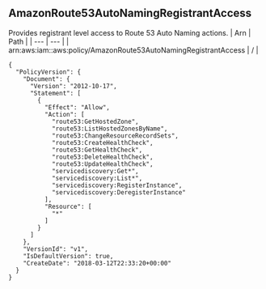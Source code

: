 
## AmazonRoute53AutoNamingRegistrantAccess
Provides registrant level access to Route 53 Auto Naming actions.
| Arn | Path |
| --- | --- |
| arn:aws:iam::aws:policy/AmazonRoute53AutoNamingRegistrantAccess | / |
```
{
  "PolicyVersion": {
    "Document": {
      "Version": "2012-10-17",
      "Statement": [
        {
          "Effect": "Allow",
          "Action": [
            "route53:GetHostedZone",
            "route53:ListHostedZonesByName",
            "route53:ChangeResourceRecordSets",
            "route53:CreateHealthCheck",
            "route53:GetHealthCheck",
            "route53:DeleteHealthCheck",
            "route53:UpdateHealthCheck",
            "servicediscovery:Get*",
            "servicediscovery:List*",
            "servicediscovery:RegisterInstance",
            "servicediscovery:DeregisterInstance"
          ],
          "Resource": [
            "*"
          ]
        }
      ]
    },
    "VersionId": "v1",
    "IsDefaultVersion": true,
    "CreateDate": "2018-03-12T22:33:20+00:00"
  }
}
```
